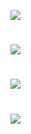 ![](http://pixelhy.net/banner.png)

# 

![](http://pixelhy.net/clicker.png)

#

![](http://pixelhy.net/clicker1.gif)

#

![](http://pixelhy.net/clicker2.gif)
